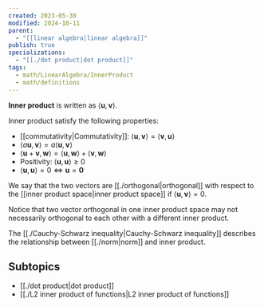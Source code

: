 ```yaml
---
created: 2023-05-30
modified: 2024-10-11
parent:
  - "[[linear algebra|linear algebra]]"
publish: true
specializations:
  - "[[./dot product|dot product]]"
tags:
  - math/LinearAlgebra/InnerProduct
  - math/definitions
---
```

**Inner product** is written as $\langle \mathbf{u},\, \mathbf{v} \rangle$.

Inner product satisfy the following properties:
- [[commutativity|Commutativity]]: $\langle \mathbf{u},\, \mathbf{v} \rangle = \langle \mathbf{v},\, \mathbf{u} \rangle$
- $\langle a\mathbf{u},\, \mathbf{v} \rangle = a\langle \mathbf{u},\, \mathbf{v} \rangle$
- $\langle \mathbf{u} + \mathbf{v},\, \mathbf{w} \rangle = \langle \mathbf{u},\, \mathbf{w} \rangle + \langle \mathbf{v},\, \mathbf{w} \rangle$
- Positivity: $\langle \mathbf{u},\, \mathbf{u} \rangle \ge 0$
- $\langle \mathbf{u},\, \mathbf{u} \rangle = 0 \iff \mathbf{u} = \mathbf{0}$

We say that the two vectors are [[./orthogonal|orthogonal]] with respect to the [[inner product space|inner product space]] if $\langle \mathbf{u},\, \mathbf{v} \rangle = 0$.

Notice that two vector orthogonal in one inner product space may not necessarily orthogonal to each other with a different inner product.

The [[./Cauchy-Schwarz inequality|Cauchy-Schwarz inequality]] describes the relationship between [[./norm|norm]] and inner product.

## Subtopics
- [[./dot product|dot product]]
- [[./L2 inner product of functions|L2 inner product of functions]]